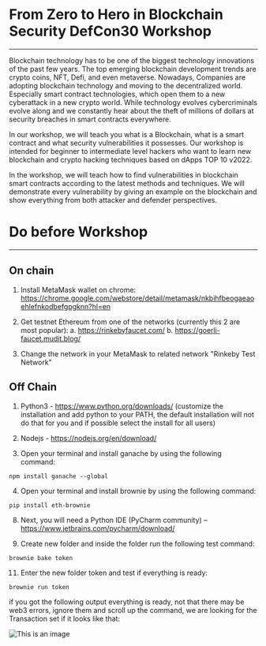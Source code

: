 # From Zero to Hero in Blockchain Security DefCon30 Workshop
---

Blockchain technology has to be one of the biggest technology innovations of the past few years. The top emerging blockchain development trends are crypto coins, NFT, Defi, and even metaverse. Nowadays, Companies are adopting blockchain technology and moving to the decentralized world. Especially smart contract technologies, which open them to a new cyberattack in a new crypto world. While technology evolves cybercriminals evolve along and we constantly hear about the theft of millions of dollars at security breaches in smart contracts everywhere.

In our workshop, we will teach you what is a Blockchain, what is a smart contract and what security vulnerabilities it possesses. Our workshop is intended for beginner to intermediate level hackers who want to learn new blockchain and crypto hacking techniques based on dApps TOP 10 v2022.

In the workshop, we will teach how to find vulnerabilities in blockchain smart contracts according to the latest methods and techniques. We will demonstrate every vulnerability by giving an example on the blockchain and show everything from both attacker and defender perspectives.

# Do before Workshop

---
On chain
--

1)	Install MetaMask wallet on chrome:
https://chrome.google.com/webstore/detail/metamask/nkbihfbeogaeaoehlefnkodbefgpgknn?hl=en
2)	Get testnet Ethereum from one of the networks (currently this 2 are most popular):
a.	https://rinkebyfaucet.com/
b.	https://goerli-faucet.mudit.blog/

3)	Change the network in your MetaMask to related network "Rinkeby Test Network"

Off Chain
--

1)	Python3 - https://www.python.org/downloads/ (customize the installation and add python to your PATH, the default installation will not do that for you and if possible select the install for all users)

2)	Nodejs - https://nodejs.org/en/download/

3)	Open your terminal and install ganache by using the following command:

```
npm install ganache --global
```

4) Open your terminal and install brownie by using the following command:

```
pip install eth-brownie
```

8) Next, you will need a Python IDE (PyCharm community) – https://www.jetbrains.com/pycharm/download/

9) Create new folder and inside the folder run the following test command:

```
brownie bake token
```

11) Enter the new folder token and test if everything is ready:

```
brownie run token
```

if you got the following output everything is ready, not that there may be web3 errors, ignore them and scroll up the command, we are looking for the Transaction set if it looks like that:

![This is an image](https://github.com/romanzaikin/From-Zero-to-Hero-in-Blockchain-Security-DefCon30-Workshop/blob/main/working.png)